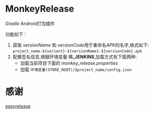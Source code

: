 MonkeyRelease
===

*Gradle* Android打包插件

功能如下：

1. 获取 *versionName* 和 *versionCode*用于重命名*APK*的名字,格式如下: `project_name-${variant}-${versionName}-${versionCode}.apk`
2. 配置签名信息,根据环境变量 **IS_JENKINS**,加载方式有下面两种:
    * 加载当前项目下面的 *monkey_release.properties*
    * 加载 `环境变量(STORE_ROOT)/$project_name/config.json`



感谢
===

[easyrelease](https://github.com/inloop/easyrelease)